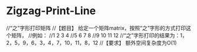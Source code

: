# Zigzag-Print-Line
//“之”字形打印矩阵 
//【题目】 给定一个矩阵matrix，按照“之”字形的方式打印这个矩阵，
//例如： 
//1   2   3   4
//5   6   7   8
//9  10  11  12 
//“之”字形打印的结果为：1，2，5，9，6，3，4，7，10，11，8，12 
//【要求】 额外空间复杂度为O(1)
